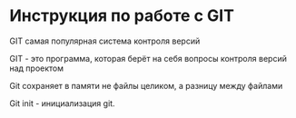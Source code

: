 # Инструкция по работе с GIT

GIT самая популярная система контроля версий

GIT - это программа, которая берёт на себя вопросы контроля версий над проектом

Git сохраняет в памяти не файлы целиком, а разницу между файлами

Git init - инициализация git.

